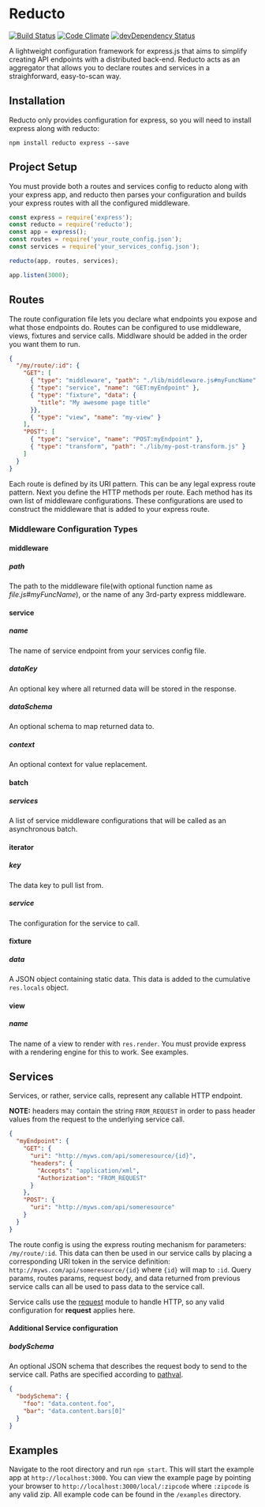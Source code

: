 # Reducto
[![Build Status](https://travis-ci.org/michaelleeallen/reducto.png)](https://travis-ci.org/michaelleeallen/reducto) [![Code Climate](https://codeclimate.com/github/michaelleeallen/reducto/badges/gpa.svg)](https://codeclimate.com/github/michaelleeallen/reducto) [![devDependency Status](https://david-dm.org/michaelleeallen/reducto.svg)](https://david-dm.org/michaelleeallen/reducto)

A lightweight configuration framework for express.js that aims to simplify creating API endpoints with
a distributed back-end. Reducto acts as an aggregator that allows you to declare routes and services in a straighforward,
easy-to-scan way.




## Installation
Reducto only provides configuration for express, so you will need to install express along with reducto:

	npm install reducto express --save

## Project Setup

You must provide both a routes and services config to reducto along with your express app, and reducto then parses your configuration and builds your express routes with all the configured middleware.

```javascript
const express = require('express');
const reducto = require('reducto');
const app = express();
const routes = require('your_route_config.json');
const services = require('your_services_config.json');

reducto(app, routes, services);

app.listen(3000);
```

## Routes

The route configuration file lets you declare what endpoints you expose and what those endpoints do.
Routes can be configured to use middleware, views, fixtures and service calls. Middlware should be added in the order you want them to run.

```json
{
  "/my/route/:id": {
    "GET": [
      { "type": "middleware", "path": "./lib/middleware.js#myFuncName" },
      { "type": "service", "name": "GET:myEndpoint" },
      { "type": "fixture", "data": {
        "title": "My awesome page title"
      }},
      { "type": "view", "name": "my-view" }
    ],
    "POST": [
      { "type": "service", "name": "POST:myEndpoint" },
      { "type": "transform", "path": "./lib/my-post-transform.js" }
    ]
  }
}
```

Each route is defined by its URI pattern. This can be any legal express route pattern. Next you define
the HTTP methods per route. Each method has its own list of middleware configurations. These configurations are used to construct the middleware that is added to your express route.

### Middleware Configuration Types

#### middleware

##### path
The path to the middleware file(with optional function name as *file.js#myFuncName*), or the name of any 3rd-party express middleware.

#### service

##### name
The name of service endpoint from your services config file.

##### dataKey
An optional key where all returned data will be stored in the response.

##### dataSchema
An optional schema to map returned data to.

##### context
An optional context for value replacement.

#### batch

##### services
A list of service middleware configurations that will be called as an asynchronous batch.

#### iterator

##### key
The data key to pull list from.

##### service
The configuration for the service to call.

#### fixture

##### data
A JSON object containing static data. This data is added to the cumulative `res.locals` object.

#### view

##### name
The name of a view to render with `res.render`. You must provide express with a rendering engine for this to work. See examples.


## Services

Services, or rather, service calls, represent any callable HTTP endpoint.

**NOTE:** headers may contain the string `FROM_REQUEST` in order to pass header values from the request to the underlying service call.

```json
{
  "myEndpoint": {
    "GET": {
      "uri": "http://myws.com/api/someresource/{id}",
      "headers": {
        "Accepts": "application/xml",
        "Authorization": "FROM_REQUEST"
      }
    },
    "POST": {
      "uri": "http://myws.com/api/someresource"
    }
  }
}
```

The route config is using the express routing mechanism for parameters: `/my/route/:id`. This data can then be used in our service calls by
placing a corresponding URI token in the service definition: `http://myws.com/api/someresource/{id}` where `{id}`
will map to `:id`. Query params, routes params, request body, and data returned from previous service calls can all be used to pass data to the service call.

Service calls use the [request](https://github.com/mikeal/request) module to handle HTTP, so any valid configuration for
**request** applies here.

#### Additional Service configuration

##### bodySchema
An optional JSON schema that describes the request body to send to the service call. Paths are specified according to [pathval](https://github.com/chaijs/pathval).
```json
{
  "bodySchema": {
    "foo": "data.content.foo",
    "bar": "data.content.bars[0]"
  }
}
```

## Examples

Navigate to the root directory and run `npm start`. This will start the example app at
`http://localhost:3000`. You can view the example page by pointing your browser to `http://localhost:3000/local/:zipcode`
where `:zipcode` is any valid zip. All example code can be found in the `/examples` directory.
